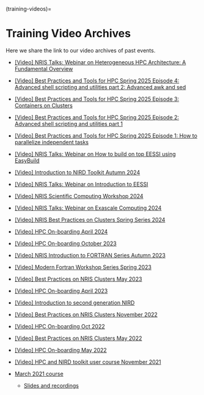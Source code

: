(training-videos)=

# Training Video Archives

 Here we share the link to our video archives of past events.

- [[Video] NRIS Talks: Webinar on Heterogeneous HPC Architecture: A Fundamental Overview](https://www.youtube.com/watch?v=l986lCgp6vs&t=2s)
- [[Video] Best Practices and Tools for HPC Spring 2025 Episode 4: Advanced shell scripting and utilities part 2: Advanced awk and sed](https://www.youtube.com/watch?v=v30vG2NVEqA)
- [[Video] Best Practices and Tools for HPC Spring 2025 Episode 3: Containers on Clusters](https://www.youtube.com/watch?v=nyGwSlrqDuI)
- [[Video] Best Practices and Tools for HPC Spring 2025 Episode 2: Advanced shell scripting and utilities part 1](https://www.youtube.com/watch?v=T0EWofxxuFU&t=6s)
- [[Video] Best Practices and Tools for HPC Spring 2025 Episode 1: How to parallelize independent tasks](https://www.youtube.com/watch?v=GRWysq3y7jM)
- [[Video] NRIS Talks: Webinar on How to build on top EESSI using EasyBuild](https://www.youtube.com/watch?v=qSkqqIXi8Nk)
- [[Video] Introduction to NIRD Toolkit Autumn 2024](https://www.youtube.com/playlist?list=PLoR6m-sar9AhZacgyTi6fhwENmWFdNyal)
- [[Video] NRIS Talks: Webinar on Introduction to EESSI](https://www.youtube.com/watch?v=T13J7qTpw0o)
- [[Video] NRIS Scientific Computing Workshop 2024](https://www.youtube.com/playlist?list=PLoR6m-sar9AhFq6Brn95HCYdZpn0YLWxF)
- [[Video] NRIS Talks: Webinar on Exascale Computing 2024](https://www.youtube.com/watch?v=FEm4Ln26iyM)
- [[Video] NRIS Best Practices on Clusters Spring Series 2024](https://www.youtube.com/watch?v=qcHSxm5i9Oo)
- [[Video] HPC On-boarding April 2024](https://www.youtube.com/watch?v=YkX6dqpwrog&list=PLoR6m-sar9AiurRIVXw9UWgdmC-9EC6YJ)
- [[Video] HPC On-boarding October 2023](https://www.youtube.com/watch?v=Ly6RzetHlpk&list=PLoR6m-sar9AigUUk90njz-8FaEWYneNii)

- [[Video] NRIS Introduction to FORTRAN Series Autumn 2023](https://www.youtube.com/watch?v=Rg6A63dxxGE&list=PLoR6m-sar9AiM6bHuv5m68uLyhNi4SAF6)

- [[Video] Modern Fortran Workshop Series Spring 2023](https://www.youtube.com/watch?v=243Y9187zWE&list=PLoR6m-sar9Aj8AKzLWATMqq7gNmWD9Awf)

- [[Video] Best Practices on NRIS Clusters May 2023](https://www.youtube.com/watch?v=tlXCEkHnMhY&list=PLoR6m-sar9Agq9hqnaEga68fJcrsqWhsa)

- [[Video] HPC On-boarding April 2023](https://www.youtube.com/watch?v=ekZxXTRpAvk&list=PLoR6m-sar9AizSl5eukP2iQowGBb7uERP)

- [[Video] Introduction to second generation NIRD](https://www.youtube.com/watch?v=iBwhDsZtAzs&t=10374s)

- [[Video] Best Practices on NRIS Clusters November 2022](https://www.youtube.com/playlist?list=PLoR6m-sar9AgoSnXdbUkO9FBiCUTft1GK)

- [[Video] HPC On-boarding Oct 2022](https://www.youtube.com/playlist?list=PLoR6m-sar9Aieei4JqclHr_3zRNDPwzxM)

- [[Video] Best Practices on NRIS Clusters May 2022](https://www.youtube.com/watch?v=UqrC8noY620&list=PLoR6m-sar9AjQ4xEkGUVEOvyC4jOpVjHZ)

- [[Video] HPC On-boarding May 2022](https://www.youtube.com/watch?v=TgJ1BJME6x8&list=PLoR6m-sar9Ag6YFE_Xw6xKUr3vcPUzYi-)

- [[Video] HPC and NIRD toolkit user course November 2021](https://www.youtube.com/playlist?list=PLoR6m-sar9Ai3TMU96xAGDx-UImMzLXae)

- [March 2021 course](https://wiki.uib.no/hpcdoc/index.php/HPC_and_NIRD_toolkit_user_course_March_2021)
  - [Slides and recordings](https://drive.google.com/drive/u/1/folders/1Umw7Ag6dFC3ZRffS3FHZJpHFhjId5mXT)


